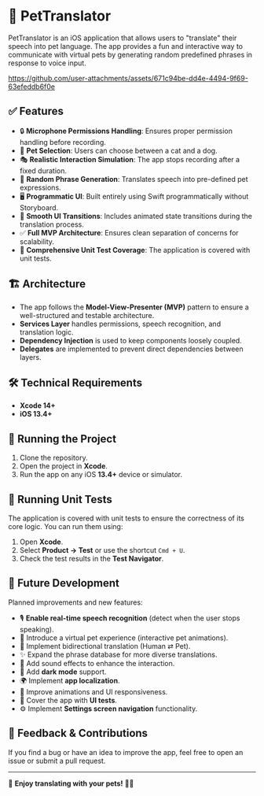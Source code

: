 # 🐾 PetTranslator

PetTranslator is an iOS application that allows users to "translate" their speech into pet language. The app provides a fun and interactive way to communicate with virtual pets by generating random predefined phrases in response to voice input.

https://github.com/user-attachments/assets/671c94be-dd4e-4494-9f69-63efeddb6f0e

## ✅ Features

- 🔒 **Microphone Permissions Handling**: Ensures proper permission handling before recording.
- 🐶 **Pet Selection**: Users can choose between a cat and a dog.
- 🎭 **Realistic Interaction Simulation**: The app stops recording after a fixed duration.
- 🔄 **Random Phrase Generation**: Translates speech into pre-defined pet expressions.
- 🖥 **Programmatic UI**: Built entirely using Swift programmatically without Storyboard.
- 🎨 **Smooth UI Transitions**: Includes animated state transitions during the translation process.
- ✅ **Full MVP Architecture**: Ensures clean separation of concerns for scalability.
- 🧪 **Comprehensive Unit Test Coverage**: The application is covered with unit tests.

## 🏗 Architecture

- The app follows the **Model-View-Presenter (MVP)** pattern to ensure a well-structured and testable architecture.
- **Services Layer** handles permissions, speech recognition, and translation logic.
- **Dependency Injection** is used to keep components loosely coupled.
- **Delegates** are implemented to prevent direct dependencies between layers.

## 🛠 Technical Requirements

- **Xcode 14+**
- **iOS 13.4+**

## 🏃 Running the Project

1. Clone the repository.
2. Open the project in **Xcode**.
3. Run the app on any iOS **13.4+** device or simulator.

## 🧪 Running Unit Tests

The application is covered with unit tests to ensure the correctness of its core logic. You can run them using:

1. Open **Xcode**.
2. Select **Product → Test** or use the shortcut `Cmd + U`.
3. Check the test results in the **Test Navigator**.

## 🔮 Future Development

Planned improvements and new features:

- 🎙 **Enable real-time speech recognition** (detect when the user stops speaking).
- 🏡 Introduce a virtual pet experience (interactive pet animations).
- 🔄 Implement bidirectional translation (Human ⇄ Pet).
- ✨ Expand the phrase database for more diverse translations.
- 🎵 Add sound effects to enhance the interaction.
- 🌙 Add **dark mode** support.
- 🌍 Implement **app localization**.
- 🚀 Improve animations and UI responsiveness.
- 🧪 Cover the app with **UI tests**.
- ⚙️ Implement **Settings screen navigation** functionality.

## 💬 Feedback & Contributions

If you find a bug or have an idea to improve the app, feel free to open an issue or submit a pull request.

---

🐾 **Enjoy translating with your pets!** 🐶🐱
